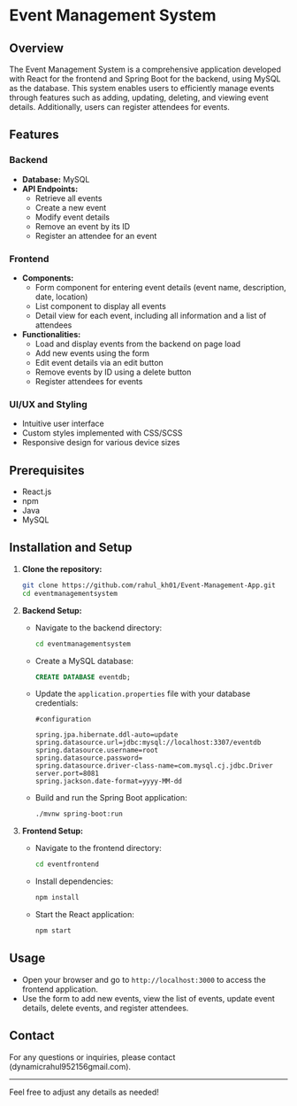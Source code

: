 
# Event Management System

## Overview
The Event Management System is a comprehensive application developed with React for the frontend and Spring Boot for the backend, using MySQL as the database. This system enables users to efficiently manage events through features such as adding, updating, deleting, and viewing event details. Additionally, users can register attendees for events.

## Features
### Backend
- **Database:** MySQL
- **API Endpoints:**
  - Retrieve all events
  - Create a new event
  - Modify event details
  - Remove an event by its ID
  - Register an attendee for an event

### Frontend
- **Components:**
  - Form component for entering event details (event name, description, date, location)
  - List component to display all events
  - Detail view for each event, including all information and a list of attendees
- **Functionalities:**
  - Load and display events from the backend on page load
  - Add new events using the form
  - Edit event details via an edit button
  - Remove events by ID using a delete button
  - Register attendees for events

### UI/UX and Styling
- Intuitive user interface
- Custom styles implemented with CSS/SCSS
- Responsive design for various device sizes

## Prerequisites
- React.js
- npm
- Java
- MySQL

## Installation and Setup
1. **Clone the repository:**
    ```bash
    git clone https://github.com/rahul_kh01/Event-Management-App.git
    cd eventmanagementsystem
    ```

2. **Backend Setup:**
    - Navigate to the backend directory:
      ```bash
      cd eventmanagementsystem
      ```
    - Create a MySQL database:
      ```sql
      CREATE DATABASE eventdb;
      ```
    - Update the `application.properties` file with your database credentials:
      ```properties
      #configuration
      
      spring.jpa.hibernate.ddl-auto=update
      spring.datasource.url=jdbc:mysql://localhost:3307/eventdb
      spring.datasource.username=root
      spring.datasource.password=
      spring.datasource.driver-class-name=com.mysql.cj.jdbc.Driver
      server.port=8081
      spring.jackson.date-format=yyyy-MM-dd
      ```
    - Build and run the Spring Boot application:
      ```bash
      ./mvnw spring-boot:run
      ```

3. **Frontend Setup:**
    - Navigate to the frontend directory:
      ```bash
      cd eventfrontend
      ```
    - Install dependencies:
      ```bash
      npm install
      ```
    - Start the React application:
      ```bash
      npm start
      ```

## Usage
- Open your browser and go to `http://localhost:3000` to access the frontend application.
- Use the form to add new events, view the list of events, update event details, delete events, and register attendees.

## Contact
For any questions or inquiries, please contact (dynamicrahul952156gmail.com).

---

Feel free to adjust any details as needed!
